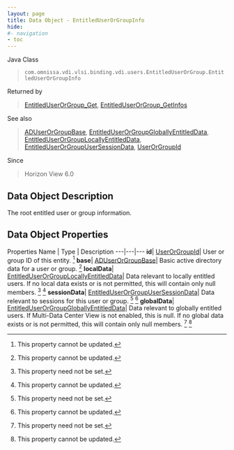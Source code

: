 ```yaml
---
layout: page
title: Data Object - EntitledUserOrGroupInfo
hide:
#- navigation
- toc
---
```






Java Class
> `com.omnissa.vdi.vlsi.binding.vdi.users.EntitledUserOrGroup.EntitledUserOrGroupInfo`

Returned by
> [EntitledUserOrGroup_Get](vdi.users.EntitledUserOrGroup.md#get), [EntitledUserOrGroup_GetInfos](vdi.users.EntitledUserOrGroup.md#getInfos)

See also
> [ADUserOrGroupBase](vdi.users.ADUserOrGroup.ADUserOrGroupBase.md), [EntitledUserOrGroupGloballyEntitledData](vdi.users.EntitledUserOrGroup.GloballyEntitledData.md), [EntitledUserOrGroupLocallyEntitledData](vdi.users.EntitledUserOrGroup.LocallyEntitledData.md), [EntitledUserOrGroupUserSessionData](vdi.users.EntitledUserOrGroup.UserSessionData.md), [UserOrGroupId](vdi.entity.UserOrGroupId.md)

Since
> Horizon View 6.0


## Data Object Description

The root entitled user or group information.

## Data Object Properties
Properties
Name |  Type |  Description
---|---|---
**id**| [UserOrGroupId](vdi.entity.UserOrGroupId.md)|  User or group ID of this entity. [^2]
**base**| [ADUserOrGroupBase](vdi.users.ADUserOrGroup.ADUserOrGroupBase.md)|  Basic active directory data for a user or group. [^2]
**localData**| [EntitledUserOrGroupLocallyEntitledData](vdi.users.EntitledUserOrGroup.LocallyEntitledData.md)|  Data relevant to locally entitled users. If no local data exists or is not permitted, this will contain only null members. [^1] [^2]
**sessionData**| [EntitledUserOrGroupUserSessionData](vdi.users.EntitledUserOrGroup.UserSessionData.md)|  Data relevant to sessions for this user or group. [^1] [^2]
**globalData**| [EntitledUserOrGroupGloballyEntitledData](vdi.users.EntitledUserOrGroup.GloballyEntitledData.md)|  Data relevant to globally entitled users. If Multi-Data Center View is not enabled, this is null. If no global data exists or is not permitted, this will contain only null members. [^1] [^2]


 


[^1]: This property need not be set.
[^2]: This property cannot be updated.